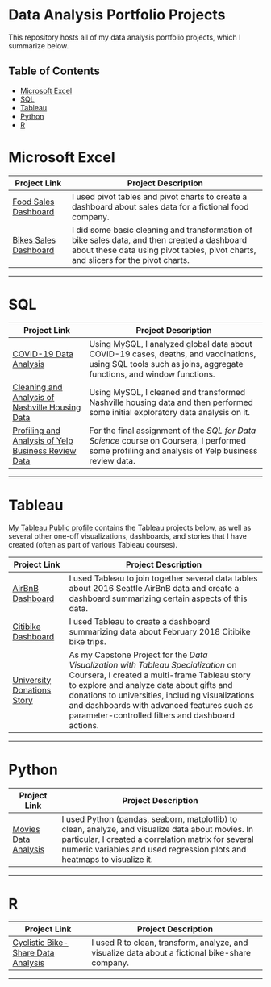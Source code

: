 # Data Analysis Portfolio Projects
This repository hosts all of my data analysis portfolio projects, which I summarize below.

## Table of Contents
- [Microsoft Excel](#microsoft-excel)
- [SQL](#sql)
- [Tableau](#tableau)
- [Python](#python)
- [R](#r)

# Microsoft Excel

| Project Link | Project Description | 
|---|---|
| [Food Sales Dashboard](SalesDataDashboard.xlsx) | I used pivot tables and pivot charts to create a dashboard about sales data for a fictional food company.
| [Bikes Sales Dashboard](BikeSalesDashboardProject.xlsx) | I did some basic cleaning and transformation of bike sales data, and then created a dashboard about these data using pivot tables, pivot charts, and slicers for the pivot charts. |  

***

# SQL

| Project Link | Project Description | 
|---|---|
| [COVID-19 Data Analysis](COVIDDataAnalysis.sql) | Using MySQL, I analyzed global data about COVID-19 cases, deaths, and vaccinations, using SQL tools such as joins, aggregate functions, and window functions.
| [Cleaning and Analysis of Nashville Housing Data](NashvilleHousingDataCleaningAnalysis.sql) | Using MySQL, I cleaned and transformed Nashville housing data and then performed some initial exploratory data analysis on it. | 
| [Profiling and Analysis of Yelp Business Review Data](YelpDataProfilingAnalysis.pdf) | For the final assignment of the *SQL for Data Science* course on Coursera, I performed some profiling and analysis of Yelp business review data. | 

***

# Tableau

My [Tableau Public profile](https://public.tableau.com/app/profile/jason.parker8456/vizzes) contains the Tableau projects below, as well as several other one-off visualizations, dashboards, and stories that I have created (often as part of various Tableau courses). 

| Project Link | Project Description | 
|---|---|
| [AirBnB Dashboard](https://public.tableau.com/app/profile/jason.parker8456/viz/AirBnBProject_17048428550070/Dashboard1#1) | I used Tableau to join together several data tables about 2016 Seattle AirBnB data and create a dashboard summarizing certain aspects of this data.
| [Citibike Dashboard](https://public.tableau.com/shared/BGF3GD4TC?:display_count=n&:origin=viz_share_link) | I used Tableau to create a dashboard summarizing data about February 2018 Citibike bike trips.
| [University Donations Story](https://public.tableau.com/views/University_Gifts_Project/UniversityGiftTableauStory?:language=en-US&:sid=&:display_count=n&:origin=viz_share_link) | As my Capstone Project for the *Data Visualization with Tableau Specialization* on Coursera, I created a multi-frame Tableau story to explore and analyze data about gifts and donations to universities, including visualizations and dashboards with advanced features such as parameter-controlled filters and dashboard actions.

***

# Python

| Project Link | Project Description | 
|---|---|
| [Movies Data Analysis](MoviesProject.ipynb) | I used Python (pandas, seaborn, matplotlib) to clean, analyze, and visualize data about movies. In particular, I created a correlation matrix for several numeric variables and used regression plots and heatmaps to visualize it.

***

# R

| Project Link | Project Description | 
|---|---|
| [Cyclistic Bike-Share Data Analysis](https://rpubs.com/jasonparker300/Cyclistic) | I used R to clean, transform, analyze, and visualize data about a fictional bike-share company.

***
